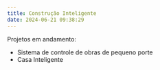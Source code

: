 ```yaml
---
title: Construção Inteligente
date: 2024-06-21 09:38:29
---
```


Projetos em andamento:
- Sistema de controle de obras de pequeno porte
- Casa Inteligente
